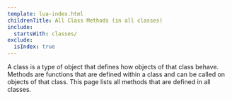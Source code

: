 ```yaml
---
template: lua-index.html
childrenTitle: All Class Methods (in all classes)
include:
  startsWith: classes/
exclude:
  isIndex: true
---
```


A class is a type of object that defines how objects of that class behave. Methods
are functions that are defined within a class and can be called on objects of that
class. This page lists all methods that are defined in all classes.
